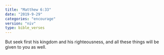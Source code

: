 ```yaml
---
title: "Matthew 6:33"
date: "2019-9-29"
categories: "encourage"
version: "niv"
type: bible_verses
---
```


But seek first his kingdom and his righteousness, and all these things will be given to you as well.